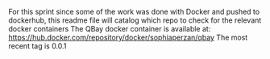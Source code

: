 For this sprint since some of the work was done with Docker and pushed to dockerhub, this readme file will catalog which repo to check for the relevant docker containers
The QBay docker container is available at: https://hub.docker.com/repository/docker/sophiaperzan/qbay
The most recent tag is 0.0.1
